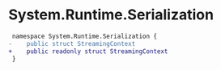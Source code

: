 # System.Runtime.Serialization

``` diff
 namespace System.Runtime.Serialization {
-    public struct StreamingContext
+    public readonly struct StreamingContext
 }
```

